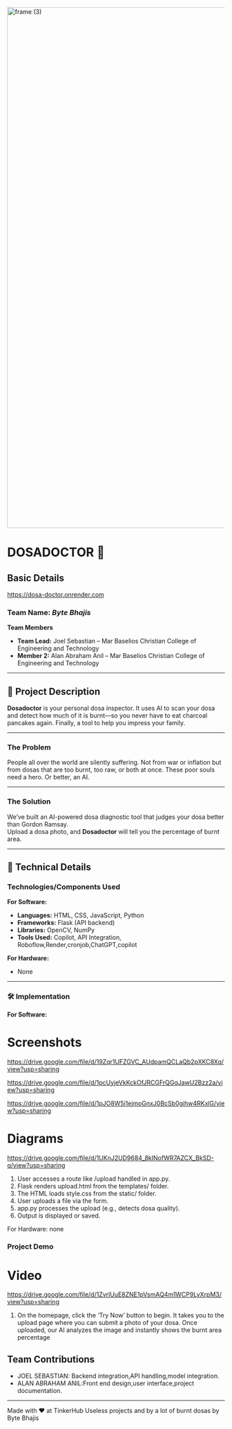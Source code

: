 <img width="3188" height="1202" alt="frame (3)" src="https://github.com/user-attachments/assets/517ad8e9-ad22-457d-9538-a9e62d137cd7" />

# DOSADOCTOR 🍳

## Basic Details
https://dosa-doctor.onrender.com
### Team Name: *Byte Bhajis*  

**Team Members**  
- **Team Lead:** Joel Sebastian – Mar Baselios Christian College of Engineering and Technology  
- **Member 2:** Alan Abraham Anil – Mar Baselios Christian College of Engineering and Technology  

---

## 📝 Project Description

**Dosadoctor** is your personal dosa inspector. It uses AI to scan your dosa and detect how much of it is burnt—so you never have to eat charcoal pancakes again. Finally, a tool to help you impress your family.

---

### The Problem 
People all over the world are silently suffering. Not from war or inflation but from dosas that are too burnt, too raw, or both at once. These poor souls need a hero. Or better, an AI.

---

### The Solution
We’ve built an AI-powered dosa diagnostic tool that judges your dosa better than Gordon Ramsay.  
Upload a dosa photo, and **Dosadoctor** will tell you the percentage of burnt area.  

---

## 🧠 Technical Details

### Technologies/Components Used

**For Software:**
- **Languages:** HTML, CSS, JavaScript, Python  
- **Frameworks:** Flask (API backend)  
- **Libraries:** OpenCV, NumPy  
- **Tools Used:** Copilot, API Integration, Roboflow,Render,cronjob,ChatGPT,copilot

**For Hardware:**  
- None

---

### 🛠️ Implementation

**For Software:**

# Screenshots 
https://drive.google.com/file/d/19Zqr1UFZGVC_AUdpamQCLaQb2pXKC8Xq/view?usp=sharing


https://drive.google.com/file/d/1pcUyjeVkKckOfJRCGFrQGqJawU2Bzz2a/view?usp=sharing


https://drive.google.com/file/d/1pJO8W5i1ejmoGnxJ0BcSb0gihw4RKxlG/view?usp=sharing


# Diagrams
https://drive.google.com/file/d/1UKnJ2UD9684_8kINofWR7AZCX_BkSD-q/view?usp=sharing
1. User accesses a route like /upload handled in app.py.
2. Flask renders upload.html from the templates/ folder.
3. The HTML loads style.css from the static/ folder.
4. User uploads a file via the form.
5. app.py processes the upload (e.g., detects dosa quality).
6. Output is displayed or saved.

For Hardware:
none 

### Project Demo
# Video
https://drive.google.com/file/d/1ZvrlUuE8ZNE1pVsmAQ4m1WCP9LyXrpM3/view?usp=sharing
1. On the homepage, click the ‘Try Now’ button to begin.
It takes you to the upload page where you can submit a photo of your dosa.
Once uploaded, our AI analyzes the image and instantly shows the burnt area percentage


## Team Contributions
- JOEL SEBASTIAN: Backend integration,API handling,model integration.
- ALAN ABRAHAM ANIL:Front end design,user interface,project documentation.

---
Made with ❤️ at TinkerHub Useless projects and by a lot of burnt dosas by Byte Bhajis
